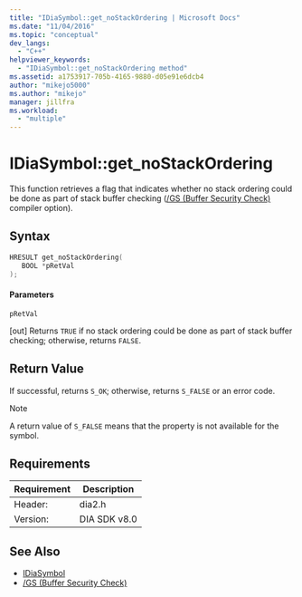 ```yaml
---
title: "IDiaSymbol::get_noStackOrdering | Microsoft Docs"
ms.date: "11/04/2016"
ms.topic: "conceptual"
dev_langs:
  - "C++"
helpviewer_keywords:
  - "IDiaSymbol::get_noStackOrdering method"
ms.assetid: a1753917-705b-4165-9880-d05e91e6dcb4
author: "mikejo5000"
ms.author: "mikejo"
manager: jillfra
ms.workload:
  - "multiple"
---
```

# IDiaSymbol::get_noStackOrdering
This function retrieves a flag that indicates whether no stack ordering could be done as part of stack buffer checking ([/GS (Buffer Security Check)](/cpp/build/reference/gs-buffer-security-check) compiler option).

## Syntax

```C++
HRESULT get_noStackOrdering(
   BOOL *pRetVal
);
```

#### Parameters
 `pRetVal`

[out] Returns `TRUE` if no stack ordering could be done as part of stack buffer checking; otherwise, returns `FALSE`.

## Return Value
 If successful, returns `S_OK`; otherwise, returns `S_FALSE` or an error code.

> [!NOTE]
>  A return value of `S_FALSE` means that the property is not available for the symbol.

## Requirements

|Requirement|Description|
|-----------------|-----------------|
|Header:|dia2.h|
|Version:|DIA SDK v8.0|

## See Also
- [IDiaSymbol](../../debugger/debug-interface-access/idiasymbol.md)
- [/GS (Buffer Security Check)](/cpp/build/reference/gs-buffer-security-check)